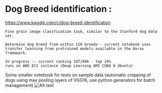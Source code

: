 # Dog Breed identification : 
  https://www.kaggle.com/c/dog-breed-identification
  
    Fine grain image classfication task, similar to the Stanford dog data set.
    
    Determine dog breed from within 120 breeds - current notebook uses transfer learning from pretrained models available in the Keras framework.
    
    In progress -- current ranking 197/846 - top 24%
    runs on AWS EC2 instance (Deep Learning AMI CUDA 8 Ubuntu)


Some smaller notebook for tests on sample data (automatic cropping of dogs using max pooling layers of VGG16, use python generators for batch management)
![Alt text](dog-breed-identification/index.png?raw=true "Title")
